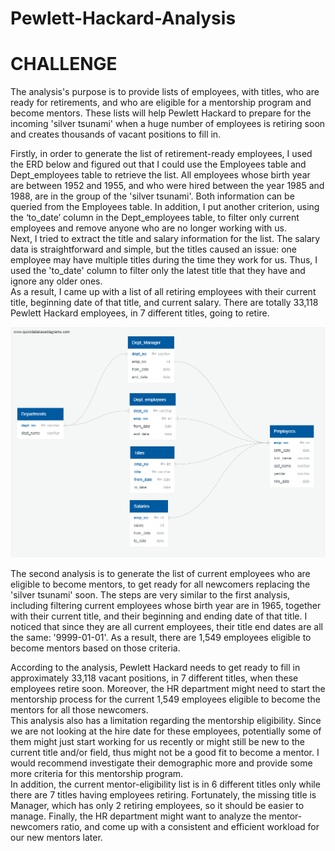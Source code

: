 # Pewlett-Hackard-Analysis
# CHALLENGE

The analysis's purpose is to provide lists of employees, with titles, who are ready for retirements, and who are eligible for a mentorship program and become mentors. These lists will help Pewlett Hackard to prepare for the incoming 'silver tsunami' when a huge number of employees is retiring soon and creates thousands of vacant positions to fill in.

Firstly, in order to generate the list of retirement-ready employees, I used the ERD below and figured out that I could use the Employees table and Dept_employees table to retrieve the list. All employees whose birth year are between 1952 and 1955, and who were hired between the year 1985 and 1988, are in the group of the 'silver tsunami'. Both information can be queried from the Employees table. In addition, I put another criterion, using the ‘to_date’ column in the Dept_employees table, to filter only current employees and remove anyone who are no longer working with us.  
Next, I tried to extract the title and salary information for the list. The salary data is straightforward and simple, but the titles caused an issue: one employee may have multiple titles during the time they work for us. Thus, I used the 'to_date' column to filter only the latest title that they have and ignore any older ones.  
As a result, I came up with a list of all retiring employees with their current title, beginning date of that title, and current salary. There are totally 33,118 Pewlett Hackard employees, in 7 different titles, going to retire.

![alt text](https://github.com/loc-nt/Pewlett-Hackard-Analysis/blob/master/CHALLENGE/Challenge_ERD_image.png)

The second analysis is to generate the list of current employees who are eligible to become mentors, to get ready for all newcomers replacing the 'silver tsunami' soon. The steps are very similar to the first analysis, including filtering current employees whose birth year are in 1965, together with their current title, and their beginning and ending date of that title. I noticed that since they are all current employees, their title end dates are all the same: '9999-01-01'. As a result, there are 1,549 employees eligible to become mentors based on those criteria.

According to the analysis, Pewlett Hackard needs to get ready to fill in approximately 33,118 vacant positions, in 7 different titles, when these employees retire soon. Moreover, the HR department might need to start the mentorship process for the current 1,549 employees eligible to become the mentors for all those newcomers.  
This analysis also has a limitation regarding the mentorship eligibility. Since we are not looking at the hire date for these employees, potentially some of them might just start working for us recently or might still be new to the current title and/or field, thus might not be a good fit to become a mentor. I would recommend investigate their demographic more and provide some more criteria for this mentorship program.  
In addition, the current mentor-eligibility list is in 6 different titles only while there are 7 titles having employees retiring. Fortunately, the missing title is Manager, which has only 2 retiring employees, so it should be easier to manage. Finally, the HR department might want to analyze the mentor-newcomers ratio, and come up with a consistent and efficient workload for our new mentors later.
